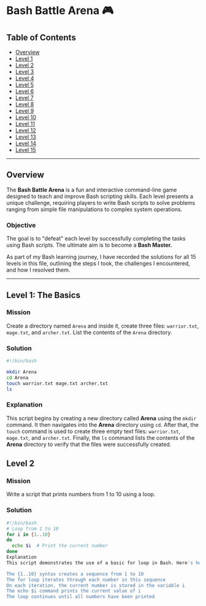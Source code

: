 # Bash Battle Arena 🎮  

## Table of Contents  
- [Overview](#overview)  
- [Level 1](#level-1-the-basics)  
- [Level 2](#level-2)  
- [Level 3](#level-3)  
- [Level 4](#level-4)  
- [Level 5](#level-5)  
- [Level 6](#level-6)  
- [Level 7](#level-7)  
- [Level 8](#level-8)  
- [Level 9](#level-9)  
- [Level 10](#level-10)  
- [Level 11](#level-11)  
- [Level 12](#level-12)  
- [Level 13](#level-13)  
- [Level 14](#level-14)  
- [Level 15](#level-15)  

---

## Overview  
The **Bash Battle Arena** is a fun and interactive command-line game designed to teach and improve Bash scripting skills. Each level presents a unique challenge, requiring players to write Bash scripts to solve problems ranging from simple file manipulations to complex system operations.  

### Objective  
The goal is to "defeat" each level by successfully completing the tasks using Bash scripts. The ultimate aim is to become a **Bash Master.**  

As part of my Bash learning journey, I have recorded the solutions for all 15 levels in this file, outlining the steps I took, the challenges I encountered, and how I resolved them. 

---

## Level 1: The Basics  
### Mission  
Create a directory named `Arena` and inside it, create three files: `warrior.txt`, `mage.txt`, and `archer.txt`. List the contents of the `Arena` directory.  

### Solution  
```bash
#!/bin/bash

mkdir Arena
cd Arena
touch warrior.txt mage.txt archer.txt
ls

```



### Explanation  
This script begins by creating a new directory called **Arena** using the `mkdir` command. It then navigates into the **Arena** directory using `cd`. After that, the `touch` command is used to create three empty text files: `warrior.txt`, `mage.txt`, and `archer.txt`. Finally, the `ls` command lists the contents of the **Arena** directory to verify that the files were successfully created.

## Level 2
### Mission
Write a script that prints numbers from 1 to 10 using a loop.

### Solution
```bash
#!/bin/bash
# Loop from 1 to 10
for i in {1..10}
do
  echo $i  # Print the current number
done
Explanation
This script demonstrates the use of a basic for loop in Bash. Here's how it works:

The {1..10} syntax creates a sequence from 1 to 10
The for loop iterates through each number in this sequence
On each iteration, the current number is stored in the variable i
The echo $i command prints the current value of i
The loop continues until all numbers have been printed
